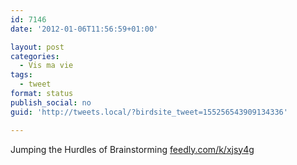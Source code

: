 ```yaml
---
id: 7146
date: '2012-01-06T11:56:59+01:00'

layout: post
categories:
  - Vis ma vie
tags:
  - tweet
format: status
publish_social: no
guid: 'http://tweets.local/?birdsite_tweet=155256543909134336'

---
```


Jumping the Hurdles of Brainstorming [feedly.com/k/xjsy4g](http://feedly.com/k/xjsy4g)